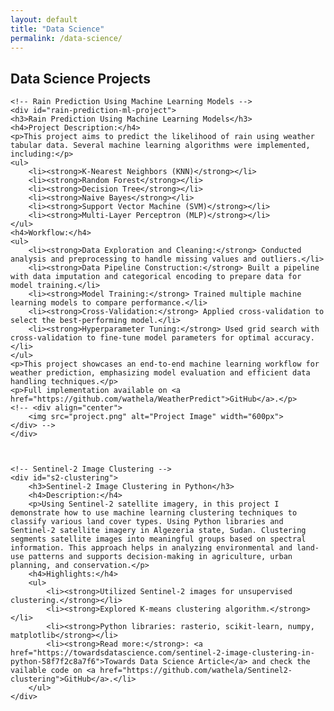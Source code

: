 ```yaml
---
layout: default
title: "Data Science"
permalink: /data-science/
---
```




<div id="data-science" class="tab-content"> 
    <h2>Data Science Projects</h2>

    <!-- Rain Prediction Using Machine Learning Models -->
    <div id="rain-prediction-ml-project">
    <h3>Rain Prediction Using Machine Learning Models</h3>
    <h4>Project Description:</h4>
    <p>This project aims to predict the likelihood of rain using weather tabular data. Several machine learning algorithms were implemented, including:</p>
    <ul>
        <li><strong>K-Nearest Neighbors (KNN)</strong></li>
        <li><strong>Random Forest</strong></li>
        <li><strong>Decision Tree</strong></li>
        <li><strong>Naive Bayes</strong></li>
        <li><strong>Support Vector Machine (SVM)</strong></li>
        <li><strong>Multi-Layer Perceptron (MLP)</strong></li>
    </ul>
    <h4>Workflow:</h4>
    <ul>
        <li><strong>Data Exploration and Cleaning:</strong> Conducted analysis and preprocessing to handle missing values and outliers.</li>
        <li><strong>Data Pipeline Construction:</strong> Built a pipeline with data imputation and categorical encoding to prepare data for model training.</li>
        <li><strong>Model Training:</strong> Trained multiple machine learning models to compare performance.</li>
        <li><strong>Cross-Validation:</strong> Applied cross-validation to select the best-performing model.</li>
        <li><strong>Hyperparameter Tuning:</strong> Used grid search with cross-validation to fine-tune model parameters for optimal accuracy.</li>
    </ul>
    <p>This project showcases an end-to-end machine learning workflow for weather prediction, emphasizing model evaluation and efficient data handling techniques.</p> 
    <p>Full implementation available on <a href="https://github.com/wathela/WeatherPredict">GitHub</a>.</p>
    <!-- <div align="center">
        <img src="project.png" alt="Project Image" width="600px">
    </div> -->
    </div>

   

    <!-- Sentinel-2 Image Clustering -->
    <div id="s2-clustering">
        <h3>Sentinel-2 Image Clustering in Python</h3>
        <h4>Description:</h4>  
        <p>Using Sentinel-2 satellite imagery, in this project I demonstrate how to use machine learning clustering techniques to classify various land cover types. Using Python libraries and Sentinel-2 satellite imagery in Algezeria state, Sudan. Clustering segments satellite images into meaningful groups based on spectral information. This approach helps in analyzing environmental and land-use patterns and supports decision-making in agriculture, urban planning, and conservation.</p>
        <h4>Highlights:</h4>
        <ul>
            <li><strong>Utilized Sentinel-2 images for unsupervised clustering.</strong></li>
            <li><strong>Explored K-means clustering algorithm.</strong></li>
            <li><strong>Python libraries: rasterio, scikit-learn, numpy, matplotlib</strong></li>
            <li><strong>Read more:</strong>: <a href="https://towardsdatascience.com/sentinel-2-image-clustering-in-python-58f7f2c8a7f6">Towards Data Science Article</a> and check the vailable code on <a href="https://github.com/wathela/Sentinel2-clustering">GitHub</a>.</li>
        </ul>
    </div>
</div>